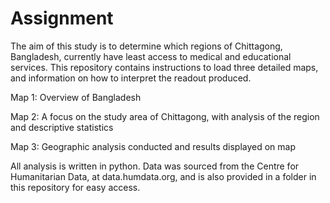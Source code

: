 # Assignment

The aim of this study is to determine which regions of Chittagong, Bangladesh, currently have least access to medical and educational services. This repository contains instructions to load three detailed maps, and information on how to interpret the readout produced.

Map 1: Overview of Bangladesh

Map 2: A focus on the study area of Chittagong, with analysis of the region and descriptive statistics

Map 3: Geographic analysis conducted and results displayed on map

All analysis is written in python. Data was sourced from the Centre for Humanitarian Data, at data.humdata.org, and is also provided in a folder in this repository for easy access.
